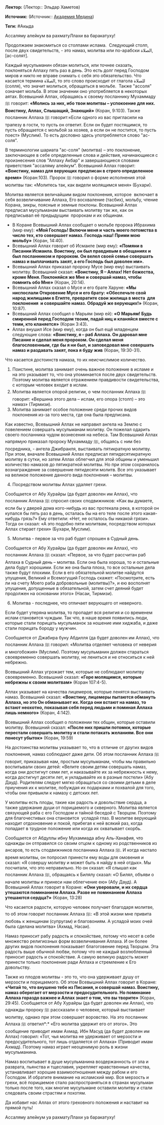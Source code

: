 **Лектор:** (Лектор:: Эльдар Хаметов)

**Источник:** (Источник:: [Академия Медина](https://web.medinaschool.org/school/))

**Теги:** #Акыда

Ассаляму алейкум ва рахматуЛлахи ва баракатуху!


Продолжаем знакомиться со столпами ислама.  Следующий столп, после двух свидетельств, - это намаз, молитва или по-арабски الصلاة‎, [ас-солят].


Каждый мусульманин обязан молиться, или точнее сказать, поклоняться Аллаху пять раз в день. Это есть долг перед Господом миров и никто не вправе снимать с себя это обязательство. Что касается термина الصلاة‎, то это слово происходит от глагола للصلاة (солля), что значит молиться, обращаться в мольбе.  Также "ассоля" означает мольба. В этом значении оно употребляется в некоторых аятах. Всевышний Аллах, обращаясь к своему посланнику Мухаммаду ﷺ говорит: **«Молись за них, ибо твои молитвы – успокоение для них. Воистину, Аллах, Слышащий, Знающий»** (Коран, 9:103). Также посланник Аллаха ﷺ говорит:«Если одного из вас пригласили на трапезу в гости, то пусть он ответит. Если он будет постящимся, то пусть обращается с мольбой за хозяев, а если он не постится, то пусть поест» (Муслим). То есть дословно здесь употребляется слово "ас-соля".


В терминологии шариата "ас-соля" (молитва) – это поклонение, заключающее в себе определенные слова и действия, начинающиеся с произнесения слов "Аллаху Акбар" и завершающиеся словами приветствия "ассаляму алейкум". Всевышний Аллах говорит: **«Воистину, намаз для верующих предписан в строго определенное время»** (Коран:103). Пророк ﷺ говорил о форме исполнения этой молитвы так: «Молитесь так, как видели молящимся меня» (Бухари).


Молитва является величайшим видом поклонения, которое  включает в себя возвеличивание Аллаха, Его восхваление (тасбих), мольбу, чтение Корана, зикры, поясные и земные поклоны. Всевышний Аллах предписал мусульманам выстаивать молитву так же, как он предписывал её предыдущим  пророкам и их общинам.


* В Коране Всевышний Аллах сообщает о мольбе пророка Ибрахима (мир ему): **«Мой Господь! Включи меня и часть моего потомства в число тех, кто совершает намаз. Господь наш! Прими мою мольбу»** (Коран, 14:40).
* Всевышний Аллах говорит об Исмаиле (мир ему): **«Помяни в Писании Исмаила. Воистину, он был правдивым в обещаниях и был посланником и пророком. Он велел своей семье совершать намаз и выплачивать закят, а его Господь был доволен им».**
* Всевышний Аллах приказал пророку Мусе (мир ему) выстаивать молитву. Всевышний сказал: **«Воистину, Я – Аллах! Нет божества, кроме Меня. Поклоняйся же Мне и совершай намаз, чтобы помнить обо Мне»** (Коран, 20:14).
* Всевышний Аллах сказал о Мусе и его брате Харуне: **«Мы ниспослали Откровение Мусе и его брату: «Обеспечьте свой народ жилищами в Египте, превратите свои жилища в места  для поклонения  и совершайте намаз. Обрадуй же верующих!»** (Коран, 10:87).
* Всевышний Аллах сообщил о Марьям (мир ей): **«О Марьям! Будь смиренной перед Господом твоим, падай ниц и кланяйся вместе с теми, кто кланяется»** (Коран 3:43)***.***
* Аллах внушил Исе (мир ему), когда он был ещё младенцем следующие слова: **«Воистину, я – раб Аллаха. Он даровал мне Писание и сделал меня пророком. Он сделал меня благословенным, где бы я ни был, и заповедовал мне совершать намаз и раздавать закят, пока я буду жив** (Коран, 19:30-31)***.***


Что касается достоинств намаза, то их неисчислимое количество.


1. Поистине, молитва занимает очень важное положение в исламе и на это указывает то, что она упоминается после двух свидетельств. Поэтому молитва является отражением правдивости свидетельства, с которым человек входит в ислам.
2. Молитва является опорой религии, о чем посланник Аллаха ﷺ говорит: «Вершина этого дела – ислам, его опора (столп) – это намаз» (Тирмизи).
3. Молитва занимает особое положение среди прочих видов поклонения из-за того места, где она была предписана.


Как известно, Всевышний Аллах не направил ангела на Землю с повелением совершать мусульманам молитву. Он пожелал одарить своего посланника чудом вознесения на небеса. Там Всевышний Аллах напрямую приказал пророку Мухаммаду ﷺ, общаясь с ним без посредника, - ангела Джибраиля, выстаивать пятикратную молитву. При этом, вначале Всевышний Аллах предписал пятидесятикратную молитву в сутки, но затем Аллах облегчил для этой общины и уменьшил количество намазов до пятикратной молитвы. Но при этом сохранилось вознаграждение за совершение пятидесяти молитв. Все это указывает на великое положение данного вида поклонения – молитвы.


4. Посредством молитвы Аллах удаляет грехи.


Сообщается от Абу Хурайры (да будет доволен им Аллах), что посланник Аллаха ﷺ спросил своих сподвижников: «Как вы думаете, если бы у дверей дома кого-нибудь из вас протекала река, в которой он купался бы пять раз в день, осталась бы на его теле после этого какая-нибудь грязь?» Ему ответили: «Нет, не осталось бы никакой грязи». Тогда он сказал: «А это подобно пяти молитвам, посредством которых Аллах стирает грехи» (Бухари, Муслим).


5. Молитва - первое за что раб будет спрошен в Судный день.


Сообщается от Абу Хурайры (да будет доволен им Аллах), что посланник Аллаха ﷺ сказал: «Первое, за что будет рассчитан раб Аллаха в Судный день – молитва. Если она была хороша, то и остальные дела будут хорошими. Если же она была плоха, то все остальные дела также будут плохими. Если в его обязательной молитве найдутся упущения, Великий и Всемогущий Господь скажет: «Посмотрите, есть ли на счету Моего раба добровольные (молитвы)?», и ею восполнят упущения, допущенные в обязательной, затем счет деяний будет продолжен на основании этого» (Насаи, Тирмизи).


6. Молитва - последнее, что отличает верующего от неверного.


Если будет утеряна молитва, то пропадет вся религия и со временем ислам становится чуждым. Так что, в наше время появились люди, которые стали порицать мусульманок за ношение ими хиджаба, и даже стали порицать бороду у мужчин.


Сообщается от Джабира буну Абдилля (да будет доволен им Аллах), что посланник Аллаха ﷺ говорил: «Молитва отделяет человека от неверия и многобожия» (Муслим). Поэтому мусульманин должен стараться своевременно совершать молитву, не лениться и не относиться к ней небрежно.


Всевышний Аллах угрожает тем, которые не соблюдают молитву своевременно. Всевышний сказал: **«Горе молящимся, которые небрежны к своим молитвам»** (Коран 107:4-5).


Аллах указывает на качества лицемеров, которые ленятся выстаивать намаз. Всевышний сказал: **«Воистину, лицемеры пытаются обмануть Аллаха, но это Он обманывает их. Когда они встают на намаз, то встают неохотно, показывая себя перед людьми и поминая Аллаха лишь немного»** (Коран, 4:142).


Всевышний Аллах сообщил о положении тех общин, которые оставили молитву. Всевышний сказал: **«После них пришли потомки, которые перестали совершать молитву и стали потакать желаниям. Все они понесут убыток»** (Коран, 19:59)


На достоинства молитвы указывает то, что в отличие от других видов поклонения, намаз соблюдают даже дети. Об этом посланник Аллаха ﷺ говорит, приказывая нам, простым мусульманам, чтобы мы правильно воспитывали своих детей: «Велите своим детям совершать намаз, когда они достигнут семи лет, и наказывайте их за небрежность к нему, когда достигнут десяти лет, и укладывайте их в разные постели» (Абу Дауд). Родителям следует мягко обращаться со своими детьми в деле приучения их к молитве, побуждая их подарками и похвалой для того, чтобы они привыкли к намазу с детских лет.


У молитвы есть плоды, такие как радость и довольствие сердца, а также удержание души от порицаемого и скверного. Молитва является связующей раба с его Господом и тайной беседой с Творцом. Поэтому для благочестивых она становится  усладой глаз. В молитве верующий находит отдохновение и покой, прибегая к ней всякий раз, когда попадает в трудное положение или когда их охватывает скорбь.


Сообщается от Абдуллы ибну Мухаммада абну Аль-Ханафия, что однажды он отправился со своим отцом к одному из родственников из ансаров, то есть сподвижников посланника Аллаха ﷺ. И когда настало время молитвы, он попросил принести ему воды для омовения и сказал: «Я совершу молитву и может быть я найду в ней отдых». Мы посчитали, что это неправильно. Но он сказал: «Я слышал как посланник Аллаха ﷺ, обращаясь к Билялу сказал: «О Билял, объяви о начале молитвы и принеси нам облегчение ею» (Абу Дауд). А Всевышний Аллах говорит в Коране: **«Они уверовали, и их сердца утешаются поминанием Аллаха. Разве не поминанием Аллаха утешаются сердца?»** (Коран, 13:28)


Что касается радости, которую человек получает благодаря молитве, то об этом говорит посланник Аллаха ﷺ: «В этой жизни мне привита любовь к женщинам (супругам) и благовониям. А усладой моих очей была сделана молитва» (Ахмад, Насаи).


Намаз приносит рабу радость и спокойствие, потому что несет в себе множество религиозных форм возвеличивания Аллаха. И он более других видов поклонения показывает благоговение перед Творцом. Эта радость выше обычной любви, потому что не каждый возлюбленный приносит радость и спокойствие. А самую великую радость может принести только поклонение ради Аллаха и стремление к Его довольству.


Также из плодов молитвы - это то, что она удерживает душу от мерзости и порицаемого. Об этом Всевышний Аллах говорит в Коране: **«Читай то, что внушено тебе из Писания, и совершай намаз. Воистину, намаз оберегает от мерзости и предосудительного. Но поминание Аллаха гораздо важнее и Аллах знает о том, что вы творите»** (Коран, 29:45). Сообщается от Абу Хурайры (да будет доволен им Аллах), что однажды пророку ﷺ рассказали о человеке, который выстаивает молитву, однако при этом совершает воровство. На это посланник Аллаха ﷺ ответил*:* «Его молитва удержит его от этого»**.** Это сообщение приводит имам Ахмад. Ибн Масуд (да будет доволен им Аллах) говорил: «Тот, чья молитва не удерживает от мерзости и предосудительного, тот лишь отдаляется от Аллаха» (Приводит имам Ахмад). Поэтому намаз играет неоценимую роль в жизни мусульманина.


Намаз воспитывает в душе мусульманина воздержанность от зла и разврата, пьянства и тщеславия, укрепляет нравственные качества, устанавливает хорошие взаимоотношения между рабом и его Господом. И обратите внимание на исламский мир. Вся мерзость и грехи, всё порицаемое стало распространяться в странах мусульман только после того, как многие мусульмане оставили молитву и стали следовать своим страстям и похотям.


Да избавит нас Аллах от этого греховного положения и наставит на прямой путь!


Ассаляму алейкум уа рахматуЛлахи уа баракатуху!

